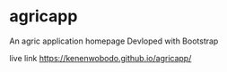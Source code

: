 # agricapp

An agric application homepage Devloped with Bootstrap

live link https://kenenwobodo.github.io/agricapp/
